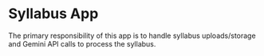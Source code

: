 # Syllabus App

The primary responsibility of this app is to handle syllabus uploads/storage and Gemini API calls to process the syllabus.